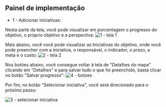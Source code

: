 ## Painel de implementação
- 1 - Adicionar iniciativas:

Nesta parte da tela, você pode visualizar em porcentagem o progresso do objetivo, o próprio objetivo e a perspectiva:
![1 - tela 1](https://github.com/void-works-br/planejare-documentacao/assets/107960686/76f6ed61-6e2a-4dad-8d46-58d04b44b487)

Mais abaixo, você você pode visualizar as Iniciativas do objetivo, onde você pode preencher com a iniciativa, o responsável, o indicador, o prazo, a meta e o custo:
![2 - tela 2](https://github.com/void-works-br/planejare-documentacao/assets/107960686/d4c2db0c-81f8-44b3-8fef-a6e63407f7f0)

Nos botões abaixo, você consegue voltar à tela de "Detalhes do mapa" clicando em "Detalhes" e para salvar tudo o que foi preenchido, basta clicar no botão "Salvar progresso": 
![4 - botoes](https://github.com/void-works-br/planejare-documentacao/assets/107960686/c41ac6f7-beaf-4d50-a8b9-4ccfffb86364)

Por fim, no botão "Selecionar iniciativa", você será direcionado para o próximo passo:

![3 - selecionar iniciativa](https://github.com/void-works-br/planejare-documentacao/assets/107960686/c39b7e54-5f6f-4095-88ec-b41684efef7c)


